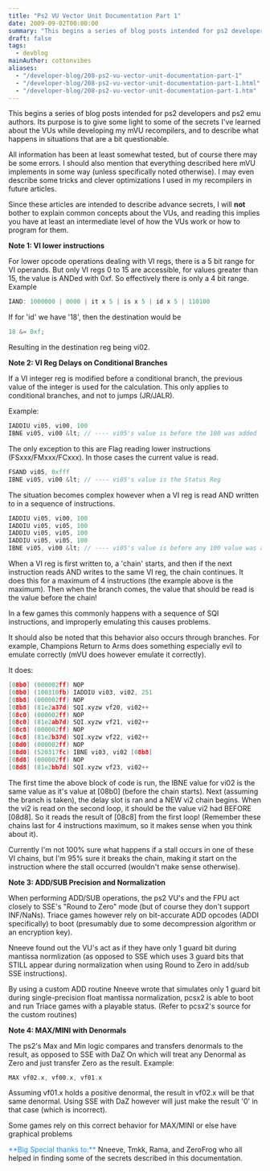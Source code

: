 ```yaml
---
title: "Ps2 VU Vector Unit Documentation Part 1"
date: 2009-09-02T00:00:00
summary: "This begins a series of blog posts intended for ps2 developers and ps2 emu authors"
draft: false
tags:
  - devblog
mainAuthor: cottonvibes
aliases:
  - "/developer-blog/208-ps2-vu-vector-unit-documentation-part-1"
  - "/developer-blog/208-ps2-vu-vector-unit-documentation-part-1.html"
  - "/developer-blog/208-ps2-vu-vector-unit-documentation-part-1.htm"
---
```



This begins a series of blog posts intended for ps2 developers and ps2
emu authors.
Its purpose is to give some light to some of the secrets I've learned
about the VUs while developing my mVU recompilers, and to describe what
happens in situations that are a bit questionable.

All information has been at least somewhat tested, but of course there
may be some errors.
I should also mention that everything described here mVU implements in
some way (unless specifically noted otherwise).
I may even describe some tricks and clever optimizations I used in my
recompilers in future articles.

Since these articles are intended to describe advance secrets, I will
**not** bother to explain common concepts about the VUs, and reading
this implies you have at least an intermediate level of how the VUs work
or how to program for them.


**Note 1: VI lower instructions**

For lower opcode operations dealing with VI regs, there is a 5 bit range
for VI operands. But only VI regs 0 to 15 are accessible, for values
greater than 15, the value is ANDed with 0xf. So effectively there is
only a 4 bit range.
Example

```cpp
IAND: 1000000 | 0000 | it x 5 | is x 5 | id x 5 | 110100
```


If for 'id' we have '18', then the destination would be

```cpp
18 &= 0xf;
```

Resulting in the destination reg being vi02.

**Note 2: VI Reg Delays on Conditional Branches**

If a VI integer reg is modified before a conditional branch, the
previous value of the integer is used for the calculation.
This only applies to conditional branches, and not to jumps (JR/JALR).

Example:

```cpp
IADDIU vi05, vi00, 100
IBNE vi05, vi00 &lt; // ---- vi05's value is before the 100 was added
```


The only exception to this are Flag reading lower instructions
(FSxxx/FMxxx/FCxxx). In those cases the current value is read.

```cpp
FSAND vi05, 0xfff
IBNE vi05, vi00 &lt; // ---- vi05's value is the Status Reg
```

The situation becomes complex however when a VI reg is read AND written
to in a sequence of instructions.

```cpp
IADDIU vi05, vi00, 100
IADDIU vi05, vi05, 100
IADDIU vi05, vi05, 100
IADDIU vi05, vi05, 100
IBNE vi05, vi00 &lt; // ---- vi05's value is before any 100 value was added. (the value before the first IADDIU)
```

When a VI reg is first written to, a 'chain' starts, and then if the
next instruction reads AND writes to the same VI reg, the chain
continues. It does this for a maximum of 4 instructions (the example
above is the maximum). Then when the branch comes, the value that should
be read is the value before the chain!

In a few games this commonly happens with a sequence of SQI
instructions, and improperly emulating this causes problems.

It should also be noted that this behavior also occurs through branches.
For example, Champions Return to Arms does something especially evil to
emulate correctly (mVU does however emulate it correctly).

It does:

```cpp
[08b0] (000002ff) NOP
[08b0] (100310fb) IADDIU vi03, vi02, 251
[08b8] (000002ff) NOP
[08b8] (81e2a37d) SQI.xyzw vf20, vi02++
[08c0] (000002ff) NOP
[08c0] (81e2ab7d) SQI.xyzw vf21, vi02++
[08c8] (000002ff) NOP
[08c8] (81e2b37d) SQI.xyzw vf22, vi02++
[08d0] (000002ff) NOP
[08d0] (520317fc) IBNE vi03, vi02 [08b8]
[08d8] (000002ff) NOP
[08d8] (81e2bb7d) SQI.xyzw vf23, vi02++
```


The first time the above block of code is run, the IBNE value for vi02
is the same value as it's value at \[08b0\] (before the chain starts).
Next (assuming the branch is taken), the delay slot is ran and a NEW vi2
chain begins. When the vi2 is read on the second loop, it should be the
value vi2 had BEFORE \[08d8\]. So it reads the result of \[08c8\] from
the first loop! (Remember these chains last for 4 instructions maximum,
so it makes sense when you think about it).

Currently I'm not 100% sure what happens if a stall occurs in one of
these VI chains, but I'm 95% sure it breaks the chain, making it start
on the instruction where the stall occurred (wouldn't make sense
otherwise).

**Note 3: ADD/SUB Precision and Normalization**

When performing ADD/SUB operations, the ps2 VU's and the FPU act closely
to SSE's "Round to Zero" mode (but of course they don't support
INF/NaNs).
Triace games however rely on bit-accurate ADD opcodes (ADDI
specifically) to boot (presumably due to some decompression algorithm or
an encryption key).

Nneeve found out the VU's act as if they have only 1 guard bit during
mantissa normlization (as opposed to SSE which uses 3 guard bits that
STILL appear during normalization when using Round to Zero in add/sub
SSE instructions).

By using a custom ADD routine Nneeve wrote that simulates only 1 guard
bit during single-precision float mantissa normalization, pcsx2 is able
to boot and run Triace games with a playable status. (Refer to pcsx2's
source for the custom routines)

**Note 4: MAX/MINI with Denormals**

The ps2's Max and Min logic compares and transfers denormals to the
result, as opposed to SSE with DaZ On which will treat any Denormal as
Zero and just transfer Zero as the result.
Example:

```cpp
MAX vf02.x, vf00.x, vf01.x
```


Assuming vf01.x holds a positive denormal, the result in vf02.x will be
that same denormal.
Using SSE with DaZ however will just make the result '0' in that case
(which is incorrect).

Some games rely on this correct behavior for MAX/MINI or else have
graphical problems

<span style="color: #1e90ff;">
**Big Special thanks to:** </span>
Nneeve, Tmkk, Rama, and ZeroFrog who all helped in finding some of the
secrets described in this documentation.

